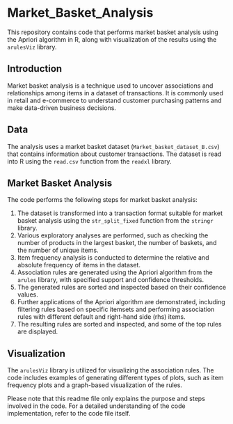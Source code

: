 # Market_Basket_Analysis

This repository contains code that performs market basket analysis using the Apriori algorithm in R, along with visualization of the results using the `arulesViz` library.


## Introduction
Market basket analysis is a technique used to uncover associations and relationships among items in a dataset of transactions. It is commonly used in retail and e-commerce to understand customer purchasing patterns and make data-driven business decisions.

## Data
The analysis uses a market basket dataset (`Market_basket_dataset_B.csv`) that contains information about customer transactions. The dataset is read into R using the `read.csv` function from the `readxl` library.

## Market Basket Analysis
The code performs the following steps for market basket analysis:

1. The dataset is transformed into a transaction format suitable for market basket analysis using the `str_split_fixed` function from the `stringr` library.
2. Various exploratory analyses are performed, such as checking the number of products in the largest basket, the number of baskets, and the number of unique items.
3. Item frequency analysis is conducted to determine the relative and absolute frequency of items in the dataset.
4. Association rules are generated using the Apriori algorithm from the `arules` library, with specified support and confidence thresholds.
5. The generated rules are sorted and inspected based on their confidence values.
6. Further applications of the Apriori algorithm are demonstrated, including filtering rules based on specific itemsets and performing association rules with different default and right-hand side (rhs) items.
7. The resulting rules are sorted and inspected, and some of the top rules are displayed.

## Visualization
The `arulesViz` library is utilized for visualizing the association rules. The code includes examples of generating different types of plots, such as item frequency plots and a graph-based visualization of the rules.

Please note that this readme file only explains the purpose and steps involved in the code. For a detailed understanding of the code implementation, refer to the code file itself.
